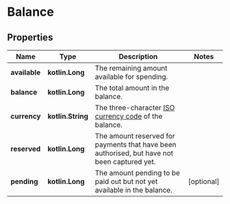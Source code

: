 
# Balance

## Properties
Name | Type | Description | Notes
------------ | ------------- | ------------- | -------------
**available** | **kotlin.Long** | The remaining amount available for spending. | 
**balance** | **kotlin.Long** | The total amount in the balance. | 
**currency** | **kotlin.String** | The three-character [ISO currency code](https://docs.adyen.com/development-resources/currency-codes) of the balance. | 
**reserved** | **kotlin.Long** | The amount reserved for payments that have been authorised, but have not been captured yet. | 
**pending** | **kotlin.Long** | The amount pending to be paid out but not yet available in the balance. |  [optional]



